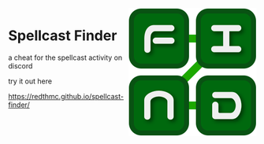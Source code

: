 <img align="right" src="resources/spellcast-finder.svg" alt="Icon"/>

# Spellcast Finder

a cheat for the spellcast activity on discord

try it out here

https://redthmc.github.io/spellcast-finder/
